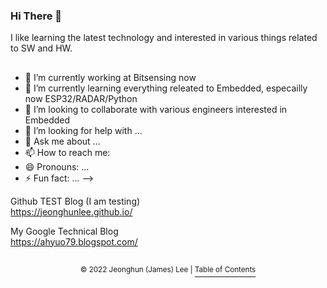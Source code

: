 ### Hi There 👋

I like learning the latest technology and interested in various things related to SW and HW.

<!--

[![Github Username](https://github-readme-stats.vercel.app/api?username=JeonghunLee)](https://github.com/JeonghunLee)

[![Most Used Langs](https://github-readme-stats.vercel.app/api/top-langs/?username=JeonghunLee&layout=compact&hide=Visual%20Basic)](https://github.com/JeonghunLee)

[![trophy](https://github-profile-trophy.vercel.app/?username=JeonghunLee&theme=dark&row=1&column=5)](https://github.com/JeonghunLee)  

[![status](https://github-readme-streak-stats.herokuapp.com/?user=JeonghunLee)](https://github.com/JeonghunLee)
-->

## 
- 🔭 I’m currently working at Bitsensing now  
- 🌱 I’m currently learning everything releated to Embedded, especailly now ESP32/RADAR/Python    
- 👯 I’m looking to collaborate with various engineers interested in Embedded 
- 🤔 I’m looking for help with ...
- 💬 Ask me about ...
- 📫 How to reach me:  
- 😄 Pronouns: ...
- ⚡ Fun fact: ...
-->

Github TEST Blog (I am testing)             
   https://jeonghunlee.github.io/

My Google Technical Blog   
   https://ahyuo79.blogspot.com/  

<!--
## Refer to           
       
[How To use README](https://github.com/JeonghunLee/JeonghunLee.github.io)         
[Setting Github Themes](https://github.com/anuraghazra/github-readme-stats)        
-->

##
<p align="center"><sup>© 2022 Jeonghun (James) Lee | </sup><a href="#Title-1"><sup>Table of Contents</sup></a></p>
